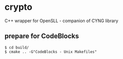 # crypto
C++ wrapper for OpenSLL - companion of CYNG library

## prepare for CodeBlocks

```
$ cd build/
$ cmake .. -G"CodeBlocks - Unix Makefiles"
```
